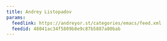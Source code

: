 ```yaml
---
title: Andrey Listopadov
params:
  feedlink: https://andreyor.st/categories/emacs/feed.xml
  feedid: 48041ac34f5809b8e9c87b5887a80bab
---
```

